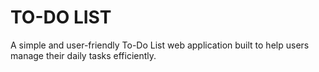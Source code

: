 # TO-DO LIST 
A simple and user-friendly To-Do List web application built to help users manage their daily tasks efficiently.
